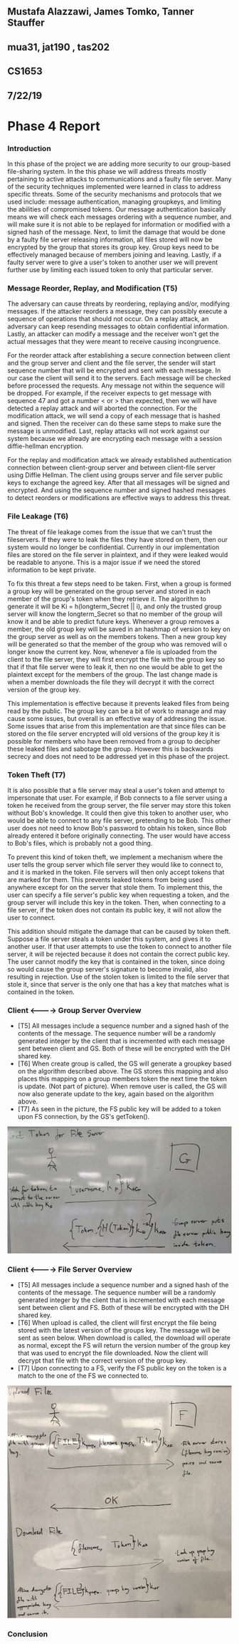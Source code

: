 ## Mustafa Alazzawi, James Tomko, Tanner Stauffer
## mua31, jat190 , tas202
## CS1653
## 7/22/19
# Phase 4 Report
### Introduction

In this phase of the project we are adding more security to our group-based file-sharing system. In the this phase we will address threats mostly pertaining to active attacks to communications and a faulty file server. Many of the security techniques implemented were learned in class to address specific threats. Some of the security mechanisms and protocols that we used include: message authentication, managing groupkeys, and limiting the abilities of compromised tokens. Our message authentication basically means we will check each messages ordering with a sequence number, and will make sure it is not able to be replayed for information or modified with a signed hash of the message. Next, to limit the damage that would be done by a faulty file server releasing information, all files stored will now be encrypted by the group that stores its group key. Group keys need to be effectively managed because of members joining and leaving. Lastly, if a faulty server were to give a user's token to another user we will prevent further use by limiting each issued token to only that particular server.

### Message Reorder, Replay, and Modification (T5)

The adversary can cause threats by reordering, replaying and/or, modifying messages. If the attacker reorders a message, 
they can possibly execute a sequence of operations that should not occur. On a replay attack, an adversary can keep resending
messages to obtain confidential information. Lastly, an attacker can modify a message and the receiver won't get the actual 
messages that they were meant to receive causing incongruence.

For the reorder attack after establishing a secure connection between client and the group server and client and the file server,
the sender will start sequence number that will be encrypted and sent with each message. In our case the client will send it 
to the servers. Each message will be checked before processed the requests. Any message not within the sequence will be
dropped. For example, if the receiver expects to get message with sequence 47 and got a number < or > than expected, then we will
have detected a replay attack and will aborted the connection. For the modification attack, we will send a copy of each message that is 
hashed and signed. Then the receiver can do these same steps to make sure the message is unmodified. Last, replay attacks will not work
against our system because we already are encrypting each message with a session diffie-hellman encryption.
  
For the replay and modification attack we already established authentication connection between client-group server and
between client-file server using Diffie Hellman. The client using groups server and file server public keys to exchange
the agreed key. After that all messages will be signed and encrypted. And using the sequence number and signed hashed messages to 
detect reorders or modifications are effective ways to address this threat.

### File Leakage (T6)

The threat of file leakage comes from the issue that we can't trust the fileservers. If they were to leak the files they have stored on them, then our system would no longer be confidential. Currently in our implementation files are stored on the file server in plaintext, and if they were leaked would be readable to anyone. This is a major issue if we need the stored information to be kept private.

To fix this threat a few steps need to be taken. First, when a group is formed a group key will be generated on the group server and stored in each member of the group's token when they retrieve it. The algorithm to generate it will be Ki = h(longterm_Secret || i), and only the trusted group server will know the longterm_Secret so that no member of the group will know it and be able to predict future keys. Whenever a group removes a member, the old group key will be saved in an hashmap of version to key on the group server as well as on the members tokens. Then a new group key will be generated so that the member of the group who was removed will o longer know the current key. Now, whenever a file is uploaded from the client to the file server, they will first encrypt the file with the group key so that if that file server were to leak it, then no one would be able to get the plaintext except for the members of the group. The last change made is when a member downloads the file they will decrypt it with the correct version of the group key.

This implementation is effective because it prevents leaked files from being read by the public. The group key can be a bit of work to manage and may cause some issues, but overall is an effective way of addressing the issue. Some issues that arise from this implementation are that since files can be stored on the file server encrypted will old versions of the group key it is possible for members who have been removed from a group to decipher these leaked files and sabotage the group. However this is backwards secrecy and does not need to be addressed yet in this phase of the project.

### Token Theft (T7)
It is also possible that a file server may steal a user's token and
attempt to impersonate that user. For example, if Bob connects to a file
server using a token he received from the group server, the file server
may store this token without Bob's knowledge. It could then give this
token to another user, who would be able to connect to any file server,
pretending to be Bob. This other user does not need to know Bob's
password to obtain his token, since Bob already entered it before
originally connecting. The user would have access to Bob's files, which
is probably not a good thing.

To prevent this kind of token theft, we implement a mechanism where the
user tells the group server which file server they would like to connect
to, and it is marked in the token. File servers will then only accept
tokens that are marked for them. This prevents leaked tokens from being
used anywhere except for on the server that stole them. To implement
this, the user can specify a file server's public key when requesting a
token, and the group server will include this key in the token. Then,
when connecting to a file server, if the token does not contain its
public key, it will not allow the user to connect.

This addition should mitigate the damage that can be caused by token
theft. Suppose a file server steals a token under this system, and gives
it to another user. If that user attempts to use the token to connect to
another file server, it will be rejected because it does not contain the
correct public key. The user cannot modify the key that is contained in
the token, since doing so would cause the group server's signature to
become invalid, also resulting in rejection. Use of the stolen token is
limited to the file server that stole it, since that server is the only
one that has a key that matches what is contained in the token.

### Client <----> Group Server Overview
* [T5] All messages include a sequence number and a signed hash of the contents of the message. The sequence number will be a randomly generated integer by the client that is incremented with each message sent between client and GS. Both of these will be encrypted with the DH shared key.
* [T6] When create group is called, the GS will generate a groupkey based on the algorithm described above. The GS stores this mapping and also places this mapping on a group members token the next time the token is update. (Not part of picture). When remove user is called, the GS will now also generate update to the key, again based on the algorithm above.
* [T7] As seen in the picture, the FS public key will be added to a token upon FS connection, by the GS's getToken().

![Client - GS](report_img/p4_client_gs.jpg)

### Client <----> File Server Overview
* [T5] All messages include a sequence number and a signed hash of the contents of the message. The sequence number will be a randomly generated integer by the client that is incremented with each message sent between client and FS. Both of these will be encrypted with the DH shared key.
* [T6] When upload is called, the client will first encrypt the file being stored with the latest version of the groups key. The message will be sent as seen below. When download is called, the download will operate as normal, except the FS will return the version number of the group key that was used to encrypt the file downloaded. Now the client will decrypt that file with the correct version of the group key.
* [T7] Upon connecting to a FS, verify the FS public key on the token is a match to the one of the FS we connected to.

![Client - GS](report_img/p4_client_fs.jpg)

### Conclusion

